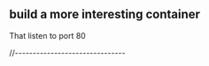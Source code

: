 ## build a more interesting container

That listen to port 80


<!--
TODO what are the differences between bind mount and volume when running a container
-->








//-------------------------------

